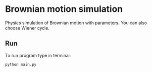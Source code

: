 # Brownian motion simulation

Physics simulation of Brownian motion with parameters. You can also choose Wiener cycle.

## Run
To run program type in terminal:

```
python main.py
```
